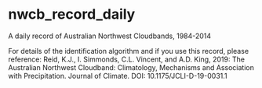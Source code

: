 # nwcb_record_daily
A daily record of Australian Northwest Cloudbands, 1984-2014

For details of the identification algorithm and if you use this record, 
please reference: Reid, K.J., I. Simmonds, C.L. Vincent, and A.D. King, 2019: The Australian Northwest Cloudband: Climatology, Mechanisms and Association with Precipitation. Journal of Climate. DOI: 10.1175/JCLI-D-19-0031.1
